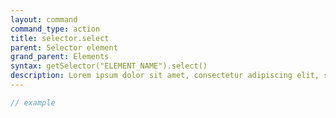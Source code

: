 ```yaml
---
layout: command
command_type: action
title: selector.select
parent: Selector element
grand_parent: Elements
syntax: getSelector("ELEMENT_NAME").select()
description: Lorem ipsum dolor sit amet, consectetur adipiscing elit, sed do eiusmod tempor incididunt ut labore et dolore magna aliqua. Ut enim ad minim veniam, quis nostrud exercitation ullamco laboris nisi ut aliquip ex ea commodo consequat.
---
```


```javascript
// example
```